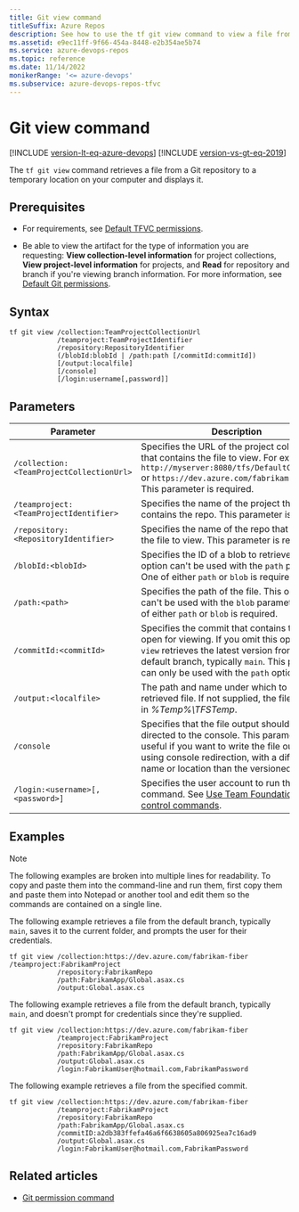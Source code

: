 ```yaml
---
title: Git view command
titleSuffix: Azure Repos
description: See how to use the tf git view command to view a file from a Git repository on your computer.
ms.assetid: e9ec11ff-9f66-454a-8448-e2b354ae5b74
ms.service: azure-devops-repos
ms.topic: reference
ms.date: 11/14/2022
monikerRange: '<= azure-devops'
ms.subservice: azure-devops-repos-tfvc
---
```



# Git view command

[!INCLUDE [version-lt-eq-azure-devops](../../includes/version-lt-eq-azure-devops.md)]
[!INCLUDE [version-vs-gt-eq-2019](../../includes/version-vs-gt-eq-2019.md)]

The `tf git view` command retrieves a file from a Git repository to a temporary location on your computer and displays it.

## Prerequisites

- For requirements, see [Default TFVC permissions](../../organizations/security/default-tfvc-permissions.md).

- Be able to view the artifact for the type of information you are requesting: **View collection-level information** for project collections, **View project-level information** for projects, and **Read** for repository and branch if you're viewing branch information. For more information, see [Default Git permissions](../../organizations/security/default-git-permissions.md).

## Syntax

```
tf git view /collection:TeamProjectCollectionUrl
            /teamproject:TeamProjectIdentifier
            /repository:RepositoryIdentifier
            (/blobId:blobId | /path:path [/commitId:commitId])
            [/output:localfile]
            [/console]
            [/login:username[,password]]
```

## Parameters

|                     Parameter                     |                                                                                                            Description                                                                                                            |
|---------------------------------------------------|-----------------------------------------------------------------------------------------------------------------------------------------------------------------------------------------------------------------------------------|
| `/collection:<TeamProjectCollectionUrl>` |            Specifies the URL of the project collection that contains the file to view. For example: `http://myserver:8080/tfs/DefaultCollection` or `https://dev.azure.com/fabrikam-fiber`. This parameter is required.             |
|  `/teamproject:<TeamProjectIdentifier>`  |                                                                       Specifies the name of the project that contains the repo. This parameter is required.                                                                       |
|   `/repository:<RepositoryIdentifier>`   |                                                                    Specifies the name of the repo that contains the file to view. This parameter is required.                                                                     |
|            `/blobId:<blobId>`            |                                          Specifies the ID of a blob to retrieve. This option can't be used with the `path` parameter. One of either `path` or `blob` is required.                                          |
|            `/path:<path>`            |                                              Specifies the path of the file. This option can't be used with the `blob` parameter. One of either `path` or `blob` is required.                                              |
|          `/commitId:<commitId>`          | Specifies the commit that contains the file to open for viewing. If you omit this option, `git view` retrieves the latest version from the default branch, typically `main`. This parameter can only be used with the `path` option. |
|          `/output:<localfile>`           |                                                         The path and name under which to save the retrieved file. If not supplied, the file is saved in *%Temp%\\TFSTemp*.                                                         |
|                   `/console`                    |         Specifies that the file output should be directed to the console. This parameter is useful if you want to write the file out to disk using console redirection, with a different name or location than the versioned item.         |
|      `/login:<username>[,<password>]`      |                                        Specifies the user account to run the command. See [Use Team Foundation version control commands](use-team-foundation-version-control-commands.md).                                        |

## Examples

>[!NOTE]
>The following examples are broken into multiple lines for readability. To copy and paste them into the command-line and run them, first copy them and paste them into Notepad or another tool and edit them so the commands are contained on a single line.

The following example retrieves a file from the default branch, typically `main`, saves it to the current folder, and prompts the user for their credentials.

```
tf git view /collection:https://dev.azure.com/fabrikam-fiber /teamproject:FabrikamProject 
            /repository:FabrikamRepo 
            /path:FabrikamApp/Global.asax.cs 
            /output:Global.asax.cs 
```

The following example retrieves a file from the default branch, typically `main`, and doesn't prompt for credentials since they're supplied.

```
tf git view /collection:https://dev.azure.com/fabrikam-fiber 
            /teamproject:FabrikamProject 
            /repository:FabrikamRepo 
            /path:FabrikamApp/Global.asax.cs 
            /output:Global.asax.cs 
            /login:FabrikamUser@hotmail.com,FabrikamPassword
```

The following example retrieves a file from the specified commit.

```
tf git view /collection:https://dev.azure.com/fabrikam-fiber 
            /teamproject:FabrikamProject 
            /repository:FabrikamRepo 
            /path:FabrikamApp/Global.asax.cs 
            /commitID:a2db383ffefa46a6f6638605a806925ea7c16ad9 
            /output:Global.asax.cs 
            /login:FabrikamUser@hotmail.com,FabrikamPassword
```

## Related articles

- [Git permission command](git-permission-command.md)
